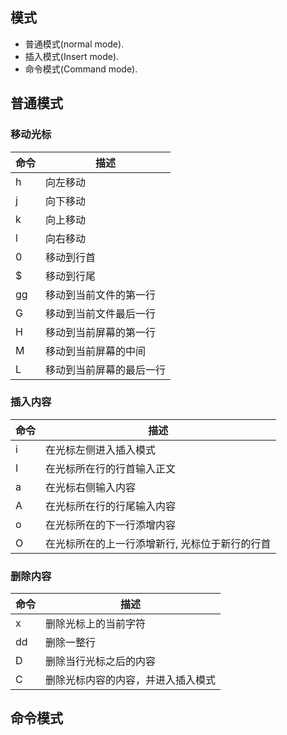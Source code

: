 
## 模式
- 普通模式(normal mode).
- 插入模式(Insert mode).
- 命令模式(Command mode).

## 普通模式

### 移动光标
| 命令 | 描述 |
|-----|------|
|h	  |向左移动
|j	  |向下移动
|k	  |向上移动
|l	  |向右移动
|0	  |移动到行首
|$	  |移动到行尾
|gg	  |移动到当前文件的第一行
|G	  |移动到当前文件最后一行
|H	  |移动到当前屏幕的第一行
|M	  |移动到当前屏幕的中间
|L	  |移动到当前屏幕的最后一行

### 插入内容
| 命令 | 描述 |
|-----|------|
|i	  |在光标左侧进入插入模式
|I	  |在光标所在行的行首输入正文
|a	  |在光标右侧输入内容
|A	  |在光标所在行的行尾输入内容
|o	  |在光标所在的下一行添增内容
|O	  |在光标所在的上一行添增新行, 光标位于新行的行首

### 删除内容
| 命令 | 描述 |
|-----|------|
|x	  |删除光标上的当前字符
|dd	  |删除一整行
|D	  |删除当行光标之后的内容
|C	  |删除光标内容的内容，并进入插入模式

## 命令模式
